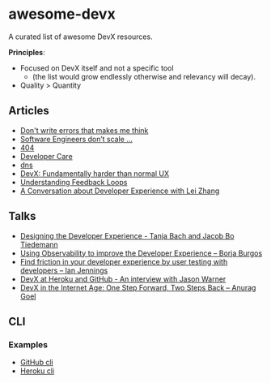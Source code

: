 # awesome-devx

A curated list of awesome DevX resources.

**Principles**:
- Focused on DevX itself and not a specific tool
  - (the list would grow endlessly otherwise and relevancy will decay).
- Quality > Quantity

## Articles

- [Don't write errors that makes me think](https://www.swyx.io/write-errors-that-don-t-make-me-think-24hg/)
- [Software Engineers don’t scale …](https://teale.de/blog/tech/software-engineers-dont-scale/)
- [404](https://httpstat.us/404)
- [Developer Care](https://jhchabran.dev/posts/dev-care/)
- [dns](https://qwfopqwfp.com)
- [DevX: Fundamentally harder than normal UX](https://www.gabrielpickard.com/posts/developer-experience-fundamentally-harder-than-normal-ux/)
- [Understanding Feedback Loops](https://medium.com/@antweiss/understanding-feedback-loops-in-devops-e93b92b74bd1)
- [A Conversation about Developer Experience with Lei Zhang](https://www.techatbloomberg.com/blog/conversation-developer-experience-lei-zhang/)

## Talks

- [Designing the Developer Experience - Tanja Bach and Jacob Bo Tiedemann](https://www.youtube.com/watch?v=55E12TDYf2E)
- [Using Observability to improve the Developer Experience – Borja Burgos](https://www.youtube.com/watch?v=8LlM0knBuLQ)
- [Find friction in your developer experience by user testing with developers – Ian Jennings](https://www.youtube.com/watch?v=Dn6-See4wfk)
- [DevX at Heroku and GitHub - An interview with Jason Warner](https://www.youtube.com/watch?v=SddUEk878jM)
- [DevX in the Internet Age: One Step Forward, Two Steps Back – Anurag Goel](https://www.youtube.com/watch?v=asA7rE0mDeo)

## CLI 

### Examples

- [GitHub cli](https://github.com/cli/cli)
- [Heroku cli](https://devcenter.heroku.com/articles/heroku-cli)
